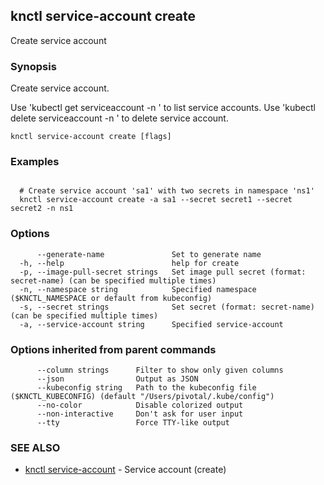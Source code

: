 ## knctl service-account create

Create service account

### Synopsis

Create service account.

Use 'kubectl get serviceaccount -n <namespace>' to list service accounts.
Use 'kubectl delete serviceaccount <name> -n <namespace>' to delete service account.

```
knctl service-account create [flags]
```

### Examples

```

  # Create service account 'sa1' with two secrets in namespace 'ns1'
  knctl service-account create -a sa1 --secret secret1 --secret secret2 -n ns1
```

### Options

```
      --generate-name               Set to generate name
  -h, --help                        help for create
  -p, --image-pull-secret strings   Set image pull secret (format: secret-name) (can be specified multiple times)
  -n, --namespace string            Specified namespace ($KNCTL_NAMESPACE or default from kubeconfig)
  -s, --secret strings              Set secret (format: secret-name) (can be specified multiple times)
  -a, --service-account string      Specified service-account
```

### Options inherited from parent commands

```
      --column strings      Filter to show only given columns
      --json                Output as JSON
      --kubeconfig string   Path to the kubeconfig file ($KNCTL_KUBECONFIG) (default "/Users/pivotal/.kube/config")
      --no-color            Disable colorized output
      --non-interactive     Don't ask for user input
      --tty                 Force TTY-like output
```

### SEE ALSO

* [knctl service-account](knctl_service-account.md)	 - Service account (create)

